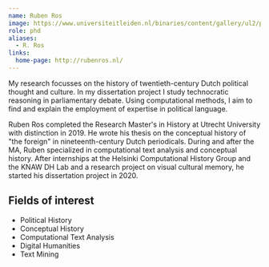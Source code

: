 ```yaml
---
name: Ruben Ros
image: https://www.universiteitleiden.nl/binaries/content/gallery/ul2/portraits/humanities/r/r.-ruben-ros-2022.png/r.-ruben-ros-2022.png/d200x250
role: phd
aliases:
  - R. Ros
links:
  home-page: http://rubenros.nl/
---
```


My research focusses on the history of twentieth-century Dutch political thought and culture. In my dissertation project I study technocratic reasoning in parliamentary debate. Using computational methods, I aim to find and explain the employment of expertise in political language.

Ruben Ros completed the Research Master's in History at Utrecht University with distinction in 2019. He wrote his thesis on the conceptual history of "the foreign" in nineteenth-century Dutch periodicals. During and after the MA, Ruben specialized in computational text analysis and conceptual history. After internships at the Helsinki Computational History Group and the KNAW DH Lab and a research project on visual cultural memory, he started his dissertation project in 2020.

## Fields of interest
- Political History
- Conceptual History
- Computational Text Analysis
- Digital Humanities
- Text Mining